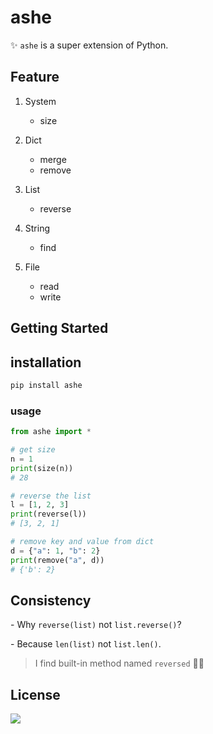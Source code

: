 # ashe

✨ `ashe` is a super extension of Python.

## Feature

1. System

   - size

2. Dict

   - merge
   - remove

3. List

   - reverse

4. String

   - find

5. File

   - read
   - write

## Getting Started

## installation

```bash
pip install ashe
```

### usage

```Python
from ashe import *

# get size
n = 1
print(size(n))
# 28

# reverse the list
l = [1, 2, 3]
print(reverse(l))
# [3, 2, 1]

# remove key and value from dict
d = {"a": 1, "b": 2}
print(remove("a", d))
# {'b': 2}
```

## Consistency

\- Why `reverse(list)` not `list.reverse()`?

\- Because `len(list)` not `list.len()`.

> I find built-in method named `reversed` 🤦‍♂️

## License

[![](https://award.dovolopor.com?lt=License&rt=MIT&rbc=green)](./LICENSE)
